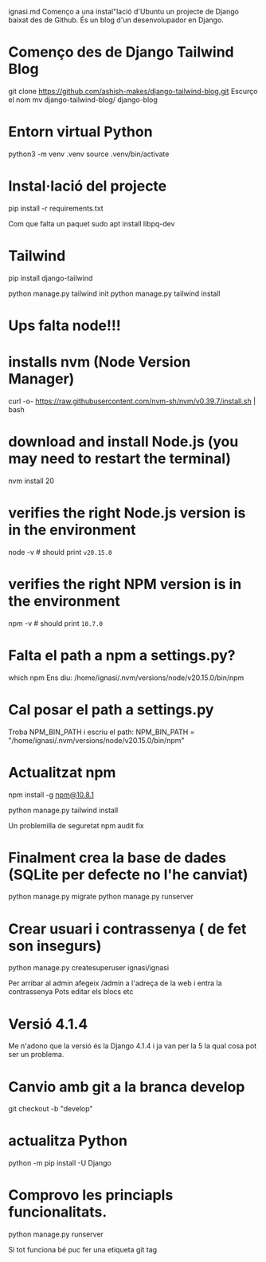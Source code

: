 ignasi.md
Començo a una instal"lació d'Ubuntu un projecte de Django baixat des de Github.
És un blog d'un desenvolupador en Django.

# Començo des de Django Tailwind Blog
git clone https://github.com/ashish-makes/django-tailwind-blog.git
Escurço el nom
mv django-tailwind-blog/ django-blog

# Entorn virtual Python
python3 -m venv .venv
source .venv/bin/activate
 
# Instal·lació del projecte
pip install -r requirements.txt

Com que falta un paquet
sudo apt install libpq-dev 

# Tailwind
pip install django-tailwind

python manage.py tailwind init
python manage.py tailwind install

# Ups falta node!!!
# installs nvm (Node Version Manager)
curl -o- https://raw.githubusercontent.com/nvm-sh/nvm/v0.39.7/install.sh | bash

# download and install Node.js (you may need to restart the terminal)
nvm install 20

# verifies the right Node.js version is in the environment
node -v # should print `v20.15.0`

# verifies the right NPM version is in the environment
npm -v # should print `10.7.0`

# Falta el path a npm a settings.py?
which npm 
Ens diu:
/home/ignasi/.nvm/versions/node/v20.15.0/bin/npm

# Cal posar el path a settings.py
Troba NPM_BIN_PATH i escriu el path:
NPM_BIN_PATH = "/home/ignasi/.nvm/versions/node/v20.15.0/bin/npm"

# Actualitzat npm
npm install -g npm@10.8.1

python manage.py tailwind install

Un problemilla de seguretat
npm audit fix

# Finalment crea la base de dades (SQLite per defecte no l'he canviat)

python manage.py migrate
python manage.py runserver

# Crear usuari i contrassenya ( de fet son insegurs)
python manage.py createsuperuser
ignasi/ignasi

Per arribar al admin afegeix /admin a l'adreça de la web i entra la contrassenya
Pots editar els blocs etc

# Versió 4.1.4
Me n'adono que la versió és la Django 4.1.4 i ja van per la 5 la qual cosa pot ser un problema. 

# Canvio amb git a la branca develop
git checkout -b "develop"

# actualitza Python
python -m pip install -U Django
# Comprovo les princiapls funcionalitats.
python manage.py runserver

Si tot funciona bé puc fer una etiqueta
git tag